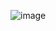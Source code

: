 ![image](https://github.com/KamranHussen71/module_9_livetest/assets/140729209/07db445c-5006-441a-8ac9-8bd26b71b5ef)
